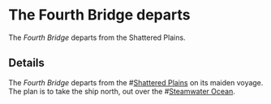 # The Fourth Bridge departs
The *Fourth Bridge* departs from the Shattered Plains.

## Details
The *Fourth Bridge* departs from the #[Shattered Plains](locations/shattered-plains) on its maiden voyage. The plan is to take the ship north, out over the #[Steamwater Ocean](locations/steamwaterocean).
